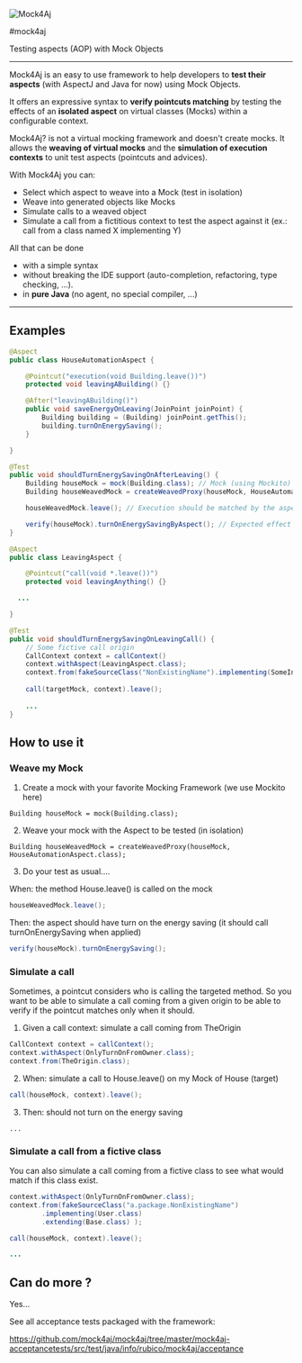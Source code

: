 ![Mock4Aj](https://raw2.github.com/mock4aj/mock4aj/master/logo/mock4aj_lt.png)

#mock4aj

Testing aspects (AOP) with Mock Objects
  

---

Mock4Aj is an easy to use framework to help developers to **test their aspects** (with AspectJ and Java for now) using Mock Objects.

It offers an expressive syntax to **verify pointcuts matching** by testing the effects of an **isolated aspect** on virtual classes (Mocks) within a configurable context.

Mock4Aj? is not a virtual mocking framework and doesn't create mocks. It allows the **weaving of virtual mocks** and the **simulation of execution contexts** to unit test aspects (pointcuts and advices).

With Mock4Aj you can:

- Select which aspect to weave into a Mock (test in isolation)
- Weave into generated objects like Mocks
- Simulate calls to a weaved object
- Simulate a call from a fictitious context to test the aspect against it (ex.: call from a class named X implementing Y)

All that can be done

- with a simple syntax
- without breaking the IDE support (auto-completion, refactoring, type checking, ...).
- in **pure Java** (no agent, no special compiler, ...)

---

## Examples

```java
@Aspect
public class HouseAutomationAspect {

	@Pointcut("execution(void Building.leave())")
	protected void leavingABuilding() {}

	@After("leavingABuilding()")
	public void saveEnergyOnLeaving(JoinPoint joinPoint) {
		Building building = (Building) joinPoint.getThis();
		building.turnOnEnergySaving();
	}

}

@Test
public void shouldTurnEnergySavingOnAfterLeaving() {
    Building houseMock = mock(Building.class); // Mock (using Mockito)
    Building houseWeavedMock = createWeavedProxy(houseMock, HouseAutomationAspect.class); // Weave

    houseWeavedMock.leave(); // Execution should be matched by the aspect

    verify(houseMock).turnOnEnergySavingByAspect(); // Expected effect of the Aspect
}
```

```java
@Aspect
public class LeavingAspect {

	@Pointcut("call(void *.leave())")
	protected void leavingAnything() {}

  ...

}

@Test
public void shouldTurnEnergySavingOnLeavingCall() {
    // Some fictive call origin
    CallContext context = callContext()
    context.withAspect(LeavingAspect.class);
    context.from(fakeSourceClass("NonExistingName").implementing(SomeInterface.class));
  
    call(targetMock, context).leave();
    
    ...
}
``` 


## How to use it

### Weave my Mock

1. Create a mock with your favorite Mocking Framework (we use Mockito here)

  ```
  Building houseMock = mock(Building.class);
  ```

2. Weave your mock with the Aspect to be tested (in isolation)

  ```
  Building houseWeavedMock = createWeavedProxy(houseMock, HouseAutomationAspect.class);
  ```

3. Do your test as usual....

  When: the method House.leave() is called on the mock
      
  ```java
  houseWeavedMock.leave();
  ```

  Then: the aspect should have turn on the energy saving (it should call turnOnEnergySaving when applied)
  
  ```java
  verify(houseMock).turnOnEnergySaving();
  ```

### Simulate a call
Sometimes, a pointcut considers who is calling the targeted method. So you want to be able to simulate a call coming from a given origin to be able to verify if the pointcut matches only when it should.

1. Given a call context: simulate a call coming from TheOrigin

  ```java
  CallContext context = callContext();
  context.withAspect(OnlyTurnOnFromOwner.class);
  context.from(TheOrigin.class);
  ```

2. When: simulate a call to House.leave() on my Mock of House (target)

  ```java
  call(houseMock, context).leave();
  ```

3. Then: should not turn on the energy saving
  ```
  ...
  ```

### Simulate a call from a fictive class
You can also simulate a call coming from a fictive class to see what would match if this class exist.

  ```java
  context.withAspect(OnlyTurnOnFromOwner.class);
  context.from(fakeSourceClass("a.package.NonExistingName")
  		  .implementing(User.class)
  		  .extending(Base.class) );
  
  call(houseMock, context).leave();
  
  ...
  ```

## Can do more ?

Yes...

See all acceptance tests packaged with the framework:

https://github.com/mock4aj/mock4aj/tree/master/mock4aj-acceptancetests/src/test/java/info/rubico/mock4aj/acceptance
